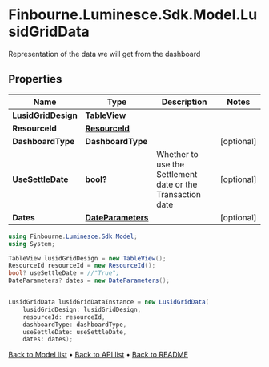 # Finbourne.Luminesce.Sdk.Model.LusidGridData
Representation of the data we will get from the dashboard

## Properties

Name | Type | Description | Notes
------------ | ------------- | ------------- | -------------
**LusidGridDesign** | [**TableView**](TableView.md) |  | 
**ResourceId** | [**ResourceId**](ResourceId.md) |  | 
**DashboardType** | **DashboardType** |  | [optional] 
**UseSettleDate** | **bool?** | Whether to use the Settlement date or the Transaction date | [optional] 
**Dates** | [**DateParameters**](DateParameters.md) |  | [optional] 

```csharp
using Finbourne.Luminesce.Sdk.Model;
using System;

TableView lusidGridDesign = new TableView();
ResourceId resourceId = new ResourceId();
bool? useSettleDate = //"True";
DateParameters? dates = new DateParameters();


LusidGridData lusidGridDataInstance = new LusidGridData(
    lusidGridDesign: lusidGridDesign,
    resourceId: resourceId,
    dashboardType: dashboardType,
    useSettleDate: useSettleDate,
    dates: dates);
```

[Back to Model list](../README.md#documentation-for-models) &#8226; [Back to API list](../README.md#documentation-for-api-endpoints) &#8226; [Back to README](../README.md)
